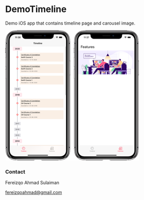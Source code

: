 # DemoTimeline
Demo iOS app that contains timeline page and carousel image.

![Image of Screenshot](https://github.com/fereizqo/DemoTimeline/blob/main/DemoTimelineImage/Screenshot.png)

### Contact ###
Fereizqo Ahmad Sulaiman

fereizqoahmad@gmail.com
